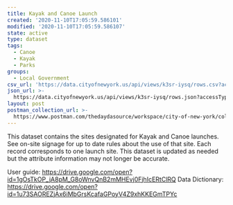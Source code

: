 ```yaml
---
title: Kayak and Canoe Launch
created: '2020-11-10T17:05:59.586101'
modified: '2020-11-10T17:05:59.586107'
state: active
type: dataset
tags:
  - Canoe
  - Kayak
  - Parks
groups:
  - Local Government
csv_url: 'https://data.cityofnewyork.us/api/views/k3sr-iysq/rows.csv?accessType=DOWNLOAD'
json_url: >-
  https://data.cityofnewyork.us/api/views/k3sr-iysq/rows.json?accessType=DOWNLOAD
layout: post
postman_collection_url: >-
  https://www.postman.com/thedaydasource/workspace/city-of-new-york/collection/15909983-be153d1b-6d33-4f39-a8f1-959cdf4bad93
---
```

This dataset contains the sites designated for Kayak and Canoe launches. See on-site signage for up to date rules about the use of that site. Each record corresponds to one launch site. This dataset is updated as needed but the attribute information may not longer be accurate.

User guide:  https://drive.google.com/open?id=1gOsTkOP_jA8pM_G8oWnvQnB2mMHEvj0FjhIcERtClRQ
Data Dictionary: https://drive.google.com/open?id=1u73SAOREZjAx6iMbGrsKcafaGPoyV4Z9xhKKEGmTPYc
